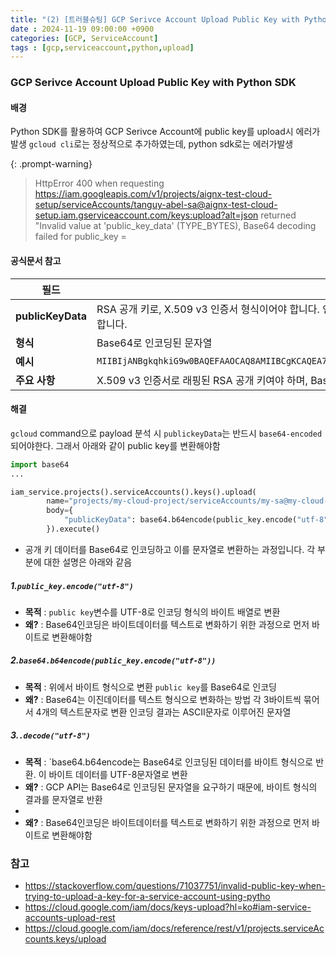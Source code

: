 ```yaml
---
title: "(2) [트러블슈팅] GCP Serivce Account Upload Public Key with Python SDK"
date : 2024-11-19 09:00:00 +0900
categories: [GCP, ServiceAccount]
tags : [gcp,serviceaccount,python,upload]
---
```



### **GCP Serivce Account Upload Public Key with Python SDK**

#### **배경**

Python SDK를 활용하여 GCP Serivce Account에 public key를 upload시 에러가 발생
`gcloud cli`로는 정상적으로 추가하였는데, python sdk로는 에러가발생

{: .prompt-warning}

> HttpError 400 when requesting <https://iam.googleapis.com/v1/projects/aignx-test-cloud-setup/serviceAccounts/tanguy-abel-sa@aignx-test-cloud-setup.iam.gserviceaccount.com/keys:upload?alt=json> returned "Invalid value at 'public_key_data' (TYPE_BYTES), Base64 decoding failed for public_key =

#### **공식문서 참고**

| 필드              | 설명                                                                                                                                                         |
| ----------------- | ------------------------------------------------------------------------------------------------------------------------------------------------------------ |
| **publicKeyData** | RSA 공개 키로, X.509 v3 인증서 형식이어야 합니다. 인증서의 첫 번째 줄은 `-----BEGIN CERTIFICATE-----`, 마지막 줄은 `-----END CERTIFICATE-----`이어야 합니다. |
| **형식**          | Base64로 인코딩된 문자열                                                                                                                                     |
| **예시**          | `MIIBIjANBgkqhkiG9w0BAQEFAAOCAQ8AMIIBCgKCAQEA7+Zv6sU7n9n9sZP5R6cf+YoPfNwsmnU8B+YVe3vZg9Q33tSlgM1FcVxUYZ0YnA2W1G2lXkGU9WGy9+97kI7xA....`                      |
| **주요 사항**     | X.509 v3 인증서로 래핑된 RSA 공개 키여야 하며, Base64로 인코딩된 상태로 제공되어야 합니다. 인증서의 헤더와 푸터를 포함해야 합니다.                    .ㅇㄷ  |

#### **해결**

`gcloud` command으로 payload 분석 시 `publickeyData`는 반드시 `base64-encoded`되어야한다. 그래서 아래와 같이 public key를 변환해야함

```python
import base64
...

iam_service.projects().serviceAccounts().keys().upload(
        name="projects/my-cloud-project/serviceAccounts/my-sa@my-cloud-project.iam.gserviceaccount.com",
        body={
            "publicKeyData": base64.b64encode(public_key.encode("utf-8")).decode("utf-8")
        }).execute()
```

- 공개 키 데이터를 Base64로 인코딩하고 이를 문자열로 변환하는 과정입니다. 각 부분에 대한 설명은 아래와 같음
  
##### **1.`public_key.encode("utf-8")`**

- **목적** : `public key`변수를 UTF-8로 인코딩 형식의 바이트 배열로 변환
- **왜?** : Base64인코딩은 바이트데이터를 텍스트로 변화하기 위한 과정으로 먼저 바이트로 변환해야함

##### **2.`base64.b64encode(public_key.encode("utf-8"))`**

- **목적** : 위에서 바이트 형식으로 변환 `public key`를 Base64로 인코딩
- **왜?** : Base64는 이진데이터를 텍스트 형식으로 변화하는 방법 각 3바이트씩 묶어서 4개의 텍스트문자로 변환 인코딩 결과는 ASCII문자로 이루어진 문자열
  
##### **3.`.decode("utf-8")`**

- **목적** : `base64.b64encode는 Base64로 인코딩된 데이터를 바이트 형식으로 반환. 이 바이트 데이터를 UTF-8문자열로 변환
- **왜?** : GCP API는 Base64로 인코딩된 문자열을 요구하기 때문에, 바이트 형식의 결과를 문자열로 반환
-
- **왜?** : Base64인코딩은 바이트데이터를 텍스트로 변화하기 위한 과정으로 먼저 바이트로 변환해야함

### **참고**

- <https://stackoverflow.com/questions/71037751/invalid-public-key-when-trying-to-upload-a-key-for-a-service-account-using-pytho>
- <https://cloud.google.com/iam/docs/keys-upload?hl=ko#iam-service-accounts-upload-rest>
- <https://cloud.google.com/iam/docs/reference/rest/v1/projects.serviceAccounts.keys/upload>
